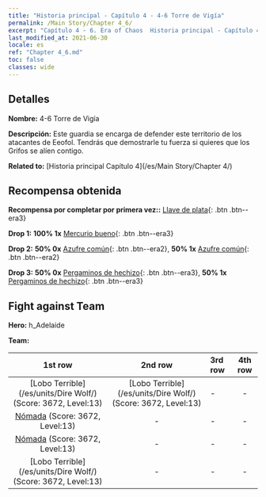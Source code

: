 ```yaml
---
title: "Historia principal - Capítulo 4 - 4-6 Torre de Vigía"
permalink: /Main Story/Chapter 4_6/
excerpt: "Capítulo 4 - 6. Era of Chaos  Historia principal - Capítulo 4_6. 4-6 Torre de Vigía"
last_modified_at: 2021-06-30
locale: es
ref: "Chapter 4_6.md"
toc: false
classes: wide
---
```


## Detalles

 **Nombre:** 4-6 Torre de Vigía

 **Descripción:** Este guardia se encarga de defender este territorio de los atacantes de Eeofol. Tendrás que demostrarle tu fuerza si quieres que los Grifos se alíen contigo.

 **Related to:** [Historia principal Capítulo 4](/es/Main Story/Chapter 4/)

## Recompensa obtenida

 **Recompensa por completar por primera vez::** [Llave de plata](/ItemsES/con_693/){: .btn .btn--era3}

 **Drop 1:** **100% 1x** [Mercurio bueno](/ItemsES/mat_14/){: .btn .btn--era3}

 **Drop 2:** **50% 0x** [Azufre común](/ItemsES/mat_9/){: .btn .btn--era2}, **50% 1x** [Azufre común](/ItemsES/mat_9/){: .btn .btn--era2}

 **Drop 3:** **50% 0x** [Pergaminos de hechizo](/ItemsES/con_694/){: .btn .btn--era3}, **50% 1x** [Pergaminos de hechizo](/ItemsES/con_694/){: .btn .btn--era3}


## Fight against Team
 **Hero:** h_Adelaide

 **Team:**


  | 1st row | 2nd row | 3rd row | 4th row |
  |:----:|:----:|:----|:----:|
  | [Lobo Terrible](/es/units/Dire Wolf/) (Score: 3672, Level:13)  | [Lobo Terrible](/es/units/Dire Wolf/) (Score: 3672, Level:13)  | - | - |
  | [Nómada](/es/units/Nomad/) (Score: 3672, Level:13)  | - | - | - |
  | [Nómada](/es/units/Nomad/) (Score: 3672, Level:13)  | - | - | - |
  | [Lobo Terrible](/es/units/Dire Wolf/) (Score: 3672, Level:13)  | - | - | - |


